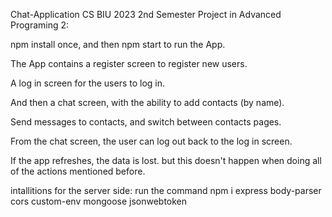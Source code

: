 Chat-Application
CS BIU 2023 2nd Semester Project in Advanced Programing 2:

npm install once, and then npm start to run the App.

The App contains a register screen to register new users.

A log in screen for the users to log in.

And then a chat screen, with the ability to add contacts (by name).

Send messages to contacts, and switch between contacts pages.

From the chat screen, the user can log out back to the log in screen.

If the app refreshes, the data is lost. but this doesn't happen when doing all of the actions mentioned before.


intallitions for the server side:
run the command
npm i express body-parser cors custom-env mongoose jsonwebtoken
